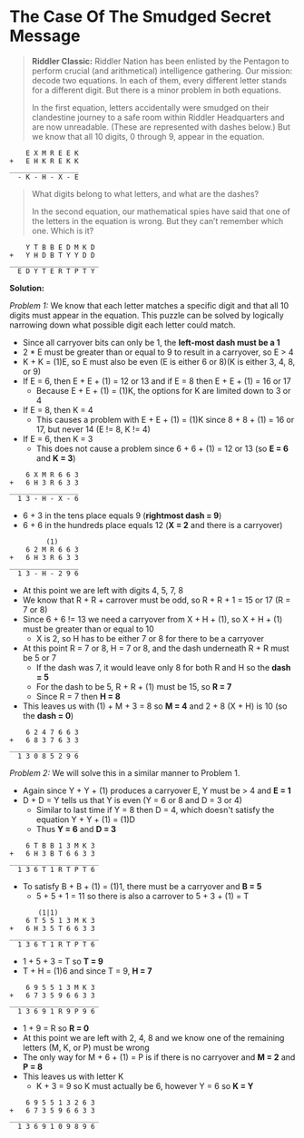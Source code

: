 # The Case Of The Smudged Secret Message

>**Riddler Classic:** Riddler Nation has been enlisted by the Pentagon to perform crucial (and arithmetical) intelligence gathering. Our mission: decode two equations. In each of them, every different letter stands for a different digit. But there is a minor problem in both equations.
>
>In the first equation, letters accidentally were smudged on their clandestine journey to a safe room within Riddler Headquarters and are now unreadable. (These are represented with dashes below.) But we know that all 10 digits, 0 through 9, appear in the equation.

```
    E X M R E E K
+   E H K R E K K
_________________
  - K - H - X - E
```

>What digits belong to what letters, and what are the dashes?
>
>In the second equation, our mathematical spies have said that one of the letters in the equation is wrong. But they can’t remember which one. Which is it?

```
    Y T B B E D M K D
+   Y H D B T Y Y D D
______________________
  E D Y T E R T P T Y
```

**Solution:**

_Problem 1:_ We know that each letter matches a specific digit and that all 10 digits must appear in the equation. This puzzle can be solved by logically narrowing down what possible digit each letter could match.

- Since all carryover bits can only be 1, the **left-most dash must be a 1**
- 2 * E must be greater than or equal to 9 to result in a carryover, so E > 4
- K + K = (1)E, so E must also be even (E is either 6 or 8)(K is either 3, 4, 8, or 9)
- If E = 6, then E + E + (1) = 12 or 13 and if E = 8 then E + E + (1) = 16 or 17
  - Because E + E + (1) = (1)K, the options for K are limited down to 3 or 4
- If E = 8, then K = 4
  - This causes a problem with E + E + (1) = (1)K since 8 + 8 + (1) = 16 or 17, but never 14 (E != 8, K != 4)
- If E = 6, then K = 3
  - This does not cause a problem since 6 + 6 + (1) = 12 or 13 (so **E = 6** and **K = 3**)

```
    6 X M R 6 6 3
+   6 H 3 R 6 3 3
_________________
  1 3 - H - X - 6
```

- 6 + 3 in the tens place equals 9 (**rightmost dash = 9**)
- 6 + 6 in the hundreds place equals 12 (**X = 2** and there is a carryover)

```
         (1)
    6 2 M R 6 6 3
+   6 H 3 R 6 3 3
_________________
  1 3 - H - 2 9 6
```

- At this point we are left with digits 4, 5, 7, 8
- We know that R + R + carrover must be odd, so R + R + 1 = 15 or 17 (R = 7 or 8)
- Since 6 + 6 != 13 we need a carryover from X + H + (1), so X + H + (1) must be greater than or equal to 10
  - X is 2, so H has to be either 7 or 8 for there to be a carryover
- At this point R = 7 or 8, H = 7 or 8, and the dash underneath R + R must be 5 or 7
  - If the dash was 7, it would leave only 8 for both R and H so the **dash = 5**
  - For the dash to be 5, R + R + (1) must be 15, so **R = 7**
  - Since R = 7 then **H = 8**
- This leaves us with (1) + M + 3 = 8 so **M = 4** and 2 + 8 (X + H) is 10 (so the **dash = 0**)

```
    6 2 4 7 6 6 3
+   6 8 3 7 6 3 3
_________________
  1 3 0 8 5 2 9 6
```

_Problem 2:_ We will solve this in a similar manner to Problem 1.

- Again since Y + Y + (1) produces a carryover E, Y must be > 4 and **E = 1**
- D + D = Y tells us that Y is even (Y = 6 or 8 and D = 3 or 4)
  - Similar to last time if Y = 8 then D = 4, which doesn't satisfy the equation Y + Y + (1) = (1)D
  - Thus **Y = 6** and **D = 3**

```
    6 T B B 1 3 M K 3
+   6 H 3 B T 6 6 3 3
______________________
  1 3 6 T 1 R T P T 6
```

- To satisfy B + B + (1) = (1)1, there must be a carryover and **B = 5**
  - 5 + 5 + 1 = 11 so there is also a carrover to 5 + 3 + (1) = T

```
       (1|1)
    6 T 5 5 1 3 M K 3
+   6 H 3 5 T 6 6 3 3
______________________
  1 3 6 T 1 R T P T 6
```

- 1 + 5 + 3 = T so **T = 9**
- T + H = (1)6 and since T = 9, **H = 7**

```
    6 9 5 5 1 3 M K 3
+   6 7 3 5 9 6 6 3 3
______________________
  1 3 6 9 1 R 9 P 9 6
```

- 1 + 9 = R so **R = 0**
- At this point we are left with 2, 4, 8 and we know one of the remaining letters (M, K, or P) must be wrong
- The only way for M + 6 + (1) = P is if there is no carryover and **M = 2** and **P = 8**
- This leaves us with letter K
  - K + 3 = 9 so K must actually be 6, however Y = 6 so **K = Y**
  
```
    6 9 5 5 1 3 2 6 3
+   6 7 3 5 9 6 6 3 3
______________________
  1 3 6 9 1 0 9 8 9 6
```
